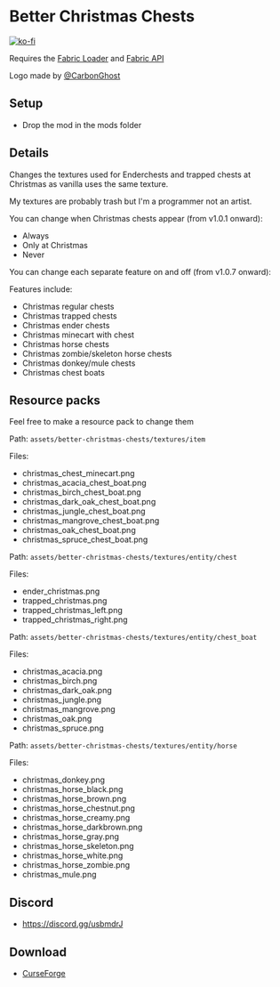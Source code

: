 # Better Christmas Chests

[![ko-fi](https://ko-fi.com/img/githubbutton_sm.svg)](https://ko-fi.com/W7W1607S8)

Requires the [Fabric Loader](https://fabricmc.net/use/) and [Fabric API](https://www.curseforge.com/minecraft/mc-mods/fabric-api)

Logo made by [@CarbonGhost](https://github.com/CarbonGhost)

## Setup

- Drop the mod in the mods folder

## Details

Changes the textures used for Enderchests and trapped chests at Christmas as vanilla uses the same texture.

My textures are probably trash but I'm a programmer not an artist.

You can change when Christmas chests appear (from v1.0.1 onward):

- Always
- Only at Christmas
- Never

You can change each separate feature on and off (from v1.0.7 onward):

Features include:

- Christmas regular chests
- Christmas trapped chests
- Christmas ender chests
- Christmas minecart with chest
- Christmas horse chests
- Christmas zombie/skeleton horse chests
- Christmas donkey/mule chests
- Christmas chest boats

## Resource packs

Feel free to make a resource pack to change them

Path: `assets/better-christmas-chests/textures/item`

Files:

- christmas\_chest\_minecart.png
- christmas\_acacia\_chest\_boat.png
- christmas\_birch\_chest\_boat.png
- christmas\_dark\_oak\_chest\_boat.png
- christmas\_jungle\_chest\_boat.png
- christmas\_mangrove\_chest\_boat.png
- christmas\_oak\_chest\_boat.png
- christmas\_spruce\_chest\_boat.png

Path: `assets/better-christmas-chests/textures/entity/chest`

Files:

- ender\_christmas.png
- trapped\_christmas.png
- trapped\_christmas\_left.png
- trapped\_christmas\_right.png

Path: `assets/better-christmas-chests/textures/entity/chest_boat`

Files:

- christmas\_acacia.png
- christmas\_birch.png
- christmas\_dark\_oak.png
- christmas\_jungle.png
- christmas\_mangrove.png
- christmas\_oak.png
- christmas\_spruce.png

Path: `assets/better-christmas-chests/textures/entity/horse`

Files:

- christmas\_donkey.png
- christmas\_horse\_black.png
- christmas\_horse\_brown.png
- christmas\_horse\_chestnut.png
- christmas\_horse\_creamy.png
- christmas\_horse\_darkbrown.png
- christmas\_horse\_gray.png
- christmas\_horse\_skeleton.png
- christmas\_horse\_white.png
- christmas\_horse\_zombie.png
- christmas\_mule.png

## Discord

- https://discord.gg/usbmdrJ

## Download

- [CurseForge](https://www.curseforge.com/minecraft/mc-mods/better-christmas-chests)
